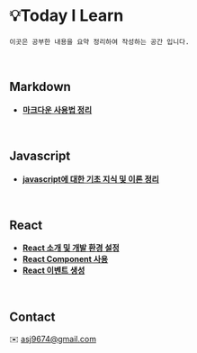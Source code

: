 
# 💡Today I Learn 
    이곳은 공부한 내용을 요약 정리하여 작성하는 공간 입니다.
    
<br>    

## Markdown
  * **[마크다운 사용법 정리](./markdown.md)** 
 
<br>

## Javascript
  * **[javascript에 대한 기초 지식 및 이론 정리](./javascript.md)** 

<br>

## React
 * **[React 소개 및 개발 환경 설정](./react.md)**
 * **[React Component 사용](./react_02.md)**
 * **[React 이벤트 생성](./react_03.md)**

<br>

## Contact 
:envelope: asj9674@gmail.com
